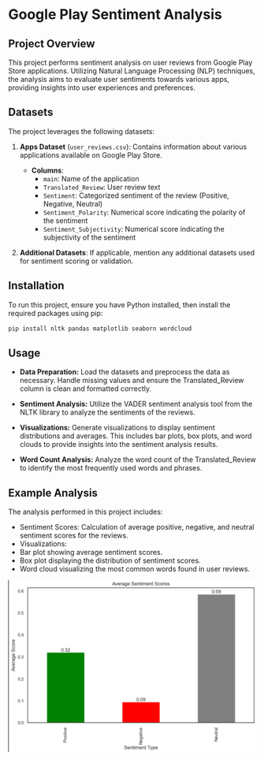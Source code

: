 # Google Play Sentiment Analysis

## Project Overview
This project performs sentiment analysis on user reviews from Google Play Store applications. Utilizing Natural Language Processing (NLP) techniques, the analysis aims to evaluate user sentiments towards various apps, providing insights into user experiences and preferences.

## Datasets
The project leverages the following datasets:

1. **Apps Dataset** (`user_reviews.csv`): Contains information about various applications available on Google Play Store.
   - **Columns**:
     - `main`: Name of the application
     - `Translated_Review`: User review text
     - `Sentiment`: Categorized sentiment of the review (Positive, Negative, Neutral)
     - `Sentiment_Polarity`: Numerical score indicating the polarity of the sentiment
     - `Sentiment_Subjectivity`: Numerical score indicating the subjectivity of the sentiment

2. **Additional Datasets**: If applicable, mention any additional datasets used for sentiment scoring or validation.

## Installation
To run this project, ensure you have Python installed, then install the required packages using pip:

```bash
pip install nltk pandas matplotlib seaborn wordcloud
```
## Usage

- **Data Preparation:** Load the datasets and preprocess the data as necessary. Handle missing values and ensure the Translated_Review column is clean and formatted correctly.

- **Sentiment Analysis:** Utilize the VADER sentiment analysis tool from the NLTK library to analyze the sentiments of the reviews.

- **Visualizations:** Generate visualizations to display sentiment distributions and averages. This includes bar plots, box plots, and word clouds to provide insights into the sentiment analysis results.

- **Word Count Analysis:** Analyze the word count of the Translated_Review to identify the most frequently used words and phrases.

## Example Analysis

The analysis performed in this project includes:

- Sentiment Scores: Calculation of average positive, negative, and neutral sentiment scores for the reviews.
- Visualizations:
- Bar plot showing average sentiment scores.
- Box plot displaying the distribution of sentiment scores.
- Word cloud visualizing the most common words found in user reviews.


![alt text](https://github.com/AhmedEssam29/sentiment_analysis/blob/main/22.png?raw=true)
 
